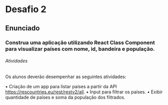 # Desafio 2

## Enunciado

### Construa uma aplicação utilizando React Class Component para visualizar países com nome, id, bandeira e população.

 

###### Atividades

Os alunos deverão desempenhar as seguintes atividades:

•	Criação de um app para listar países a partir da API https://rescountries.eu/rest/restv2/all.
•	Input para filtrar os países.
•	Exibir quantidade de países e soma da população dos filtrados.
